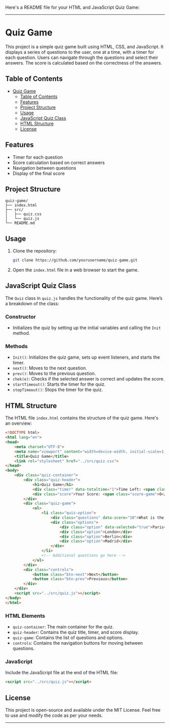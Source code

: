Here's a README file for your HTML and JavaScript Quiz Game:

---

# Quiz Game

This project is a simple quiz game built using HTML, CSS, and JavaScript. It displays a series of questions to the user, one at a time, with a timer for each question. Users can navigate through the questions and select their answers. The score is calculated based on the correctness of the answers.

## Table of Contents
- [Quiz Game](#quiz-game)
  - [Table of Contents](#table-of-contents)
  - [Features](#features)
  - [Project Structure](#project-structure)
  - [Usage](#usage)
  - [JavaScript Quiz Class](#javascript-quiz-class)
  - [HTML Structure](#html-structure)
  - [License](#license)

## Features
- Timer for each question
- Score calculation based on correct answers
- Navigation between questions
- Display of the final score

## Project Structure
```
quiz-game/
├── index.html
├── src/
│   ├── quiz.css
│   └── quiz.js
└── README.md
```

## Usage

1. Clone the repository:

    ```bash
    git clone https://github.com/yourusername/quiz-game.git
    ```

2. Open the `index.html` file in a web browser to start the game.

## JavaScript Quiz Class

The `Quiz` class in `quiz.js` handles the functionality of the quiz game. Here’s a breakdown of the class:

### Constructor
- Initializes the quiz by setting up the initial variables and calling the `Init` method.

### Methods
- `Init()`: Initializes the quiz game, sets up event listeners, and starts the timer.
- `next()`: Moves to the next question.
- `prev()`: Moves to the previous question.
- `chek(e)`: Checks if the selected answer is correct and updates the score.
- `startTimeout()`: Starts the timer for the quiz.
- `stopTimeout()`: Stops the timer for the quiz.

## HTML Structure

The HTML file `index.html` contains the structure of the quiz game. Here's an overview:

```html
<!DOCTYPE html>
<html lang="en">
<head>
    <meta charset="UTF-8">
    <meta name="viewport" content="width=device-width, initial-scale=1.0">
    <title>Quiz Game</title>
    <link rel="stylesheet" href="../src/quiz.css">
</head>
<body>
    <div class="quiz-container">
        <div class="quiz-header">
            <h1>Quiz Game</h1>
            <div class="timer" data-totaltime="1">Time Left: <span class="time-left">00</span> seconds</div>
            <div class="score">Your Score: <span class="score-game">0</span> points</div>
        </div>
        <div class="quiz-game">
            <ul>
                <li class="quiz-option">
                    <div class="questions" data-score="10">What is the capital of France?</div>
                    <div class="options">
                        <div class="option" data-selected="true">Paris</div>
                        <div class="option">London</div>
                        <div class="option">Berlin</div>
                        <div class="option">Madrid</div>
                    </div>
                </li>
                <!-- Additional questions go here -->
            </ul>
        </div>
        <div class="controls">
            <button class="btn-next">Next</button>
            <button class="btn-prev">Previous</button>
        </div>
    </div>
    <script src="../src/quiz.js"></script>
</body>
</html>
```

### HTML Elements
- `quiz-container`: The main container for the quiz.
- `quiz-header`: Contains the quiz title, timer, and score display.
- `quiz-game`: Contains the list of questions and options.
- `controls`: Contains the navigation buttons for moving between questions.

### JavaScript
Include the JavaScript file at the end of the HTML file:

```html
<script src="../src/quiz.js"></script>
```

## License

This project is open-source and available under the MIT License. Feel free to use and modify the code as per your needs.

---

